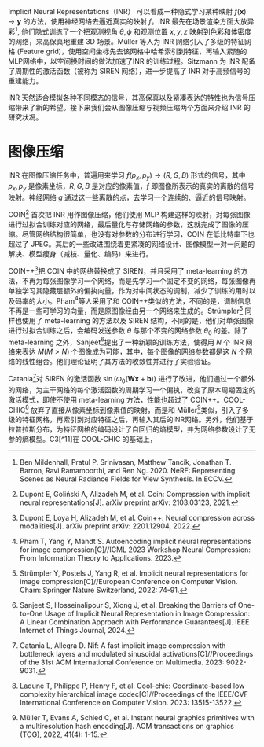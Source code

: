 Implicit Neural Representations（INR） 可以看成一种隐式学习某种映射 $f(\mathbf{x})\to \mathbf{y}$ 的方法，使用神经网络去逼近真实的映射 $f$。INR 最先在场景渲染方面大放异彩[^1], 他们隐式训练了一个把观测视角 $\theta,\phi$ 和观测位置 $x,y,z$ 映射到色彩和体密度的网络，来高保真地重建 3D 场景。Müller 等人为 INR 网络引入了多级的特征网格 (Feature grid)，使用空间坐标先去该网格中哈希索引到特征，再输入紧随的MLP网络中，以空间换时间的做法加速了INR 的训练过程。Sitzmann 为 INR 配备了周期性的激活函数（被称为 SIREN 网络），进一步提高了 INR 对于高频信号的重建能力。

INR 天然适合模拟各种不同模态的信号，其高保真以及紧凑表达的特性也为信号压缩带来了新的希望。接下来我们会从图像压缩与视频压缩两个方面来介绍 INR 的研究状况。

# 图像压缩
INR 在图像压缩任务中，普遍用来学习 $f(p_{x},p_{y})\to (R,G,B)$ 形式的信号，其中 $p_{x},p_{y}$ 是像素坐标，$R,G,B$ 是对应的像素值，$f$ 即图像所表示的真实的离散的信号映射。神经网络 $g$ 通过这一些离散的点，去学习一个连续的、逼近的信号映射。

COIN[^4] 首次把 INR 用作图像压缩，他们使用 MLP 构建这样的映射，对每张图像进行过拟合训练对应的网络，最后量化与存储网络的参数，这就完成了图像的压缩。尽管网络结构很简单，也没有对参数的分布进行学习，COIN 在低比特率下也超过了 JPEG。其后的一些改进围绕着更紧凑的网络设计、图像模型一对一问题的解决、模型瘦身（减枝、量化、编码）来进行。

COIN++[^5]把 COIN 中的网络替换成了 SIREN，并且采用了 meta-learning 的方法，不再为每张图像学习一个网络，而是先学习一个固定不变的网络，每张图像再单独学习其隐藏层额外的偏执向量，作为对中间状态的调制，减少了训练的用时以及码率的大小。Pham[^7]等人采用了和 COIN++类似的方法，不同的是，调制信息不再是一些可学习的向量，而是原图像经由另一个网络来生成的。Strümpler[^6] 同样也使用了 meta-learning 的方法以及 SIREN 结构，不同的是，他们对单张图像进行过拟合训练之后，会编码发送参数 $\theta$ 与那个不变的网络参数 $\theta_{0}$ 的差。除了 meta-learning 之外，Sanjeet[^8]提出了一种新颖的训练方法，使得用 $N$ 个 INR 网络来表达 $M(M>N)$ 个图像成为可能，其中，每个图像的网络参数都是这 $N$ 个网络的线性组合。他们理论证明了其方法的收敛性并进行了实验验证。

Catania[^9]对 SIREN 的激活函数 $\sin(\omega_{0}(\mathbf{W}\mathbf{x}+\mathbf{b}))$ 进行了改进，他们通过一个额外的网络，为主干网络的每个激活函数的周期学习一个偏执，改变了原本周期固定的激活模式，即使不使用 meta-learning 方法，性能也超过了 COIN++。COOL-CHIC[^10] 放弃了直接从像素坐标到像素值的映射，而是和 Müller[^2]类似，引入了多级的特征网格，再索引到对应特征之后，再输入其后的INR网络。另外，他们基于拉普拉斯分布，为特征网格的编码设计了自回归的熵模型，并为网络参数设计了无参的熵模型。C3[^11]在 COOL-CHIC 的基础上，

[^1]: Ben Mildenhall, Pratul P. Srinivasan, Matthew Tancik, Jonathan T. Barron, Ravi Ramamoorthi, and Ren Ng. 2020. NeRF: Representing Scenes as Neural Radiance Fields for View Synthesis. In ECCV.
[^2]: Müller T, Evans A, Schied C, et al. Instant neural graphics primitives with a multiresolution hash encoding[J]. ACM transactions on graphics (TOG), 2022, 41(4): 1-15.
[^3]: Sitzmann V, Martel J, Bergman A, et al. Implicit neural representations with periodic activation functions[J]. Advances in neural information processing systems, 2020, 33: 7462-7473.
[^4]: Dupont E, Goliński A, Alizadeh M, et al. Coin: Compression with implicit neural representations[J]. arXiv preprint arXiv: 2103.03123, 2021.
[^5]: Dupont E, Loya H, Alizadeh M, et al. Coin++: Neural compression across modalities[J]. arXiv preprint arXiv: 2201.12904, 2022.
[^6]: Strümpler Y, Postels J, Yang R, et al. Implicit neural representations for image compression[C]//European Conference on Computer Vision. Cham: Springer Nature Switzerland, 2022: 74-91.
[^7]: Pham T, Yang Y, Mandt S. Autoencoding implicit neural representations for image compression[C]//ICML 2023 Workshop Neural Compression: From Information Theory to Applications. 2023.
[^8]: Sanjeet S, Hosseinalipour S, Xiong J, et al. Breaking the Barriers of One-to-One Usage of Implicit Neural Representation in Image Compression: A Linear Combination Approach with Performance Guarantees[J]. IEEE Internet of Things Journal, 2024.
[^9]: Catania L, Allegra D. Nif: A fast implicit image compression with bottleneck layers and modulated sinusoidal activations[C]//Proceedings of the 31st ACM International Conference on Multimedia. 2023: 9022-9031.
[^10]: Ladune T, Philippe P, Henry F, et al. Cool-chic: Coordinate-based low complexity hierarchical image codec[C]//Proceedings of the IEEE/CVF International Conference on Computer Vision. 2023: 13515-13522.
